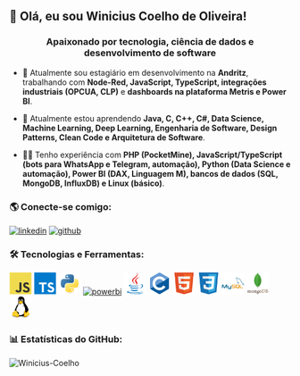 ## 👋 Olá, eu sou Winicius Coelho de Oliveira!

<h3 align="center">Apaixonado por tecnologia, ciência de dados e desenvolvimento de software</h3>

- 🔭 Atualmente sou estagiário em desenvolvimento na **Andritz**, trabalhando com **Node-Red, JavaScript, TypeScript, integrações industriais (OPCUA, CLP)** e **dashboards na plataforma Metris e Power BI**.

- 🌱 Atualmente estou aprendendo **Java, C, C++, C#, Data Science, Machine Learning, Deep Learning, Engenharia de Software, Design Patterns, Clean Code e Arquitetura de Software**.

- 👨‍💻 Tenho experiência com **PHP (PocketMine), JavaScript/TypeScript (bots para WhatsApp e Telegram, automação), Python (Data Science e automação), Power BI (DAX, Linguagem M), bancos de dados (SQL, MongoDB, InfluxDB) e Linux (básico)**.


### 🌎 Conecte-se comigo:
<p align="left">
<a href="https://www.linkedin.com/in/winicius-coelho-de-oliveira" target="blank"><img align="center" src="https://raw.githubusercontent.com/rahuldkjain/github-profile-readme-generator/master/src/images/icons/Social/linked-in-alt.svg" alt="linkedin" height="30" width="40" /></a>
<a href="https://github.com/Winicius-Coelho" target="blank"><img align="center" src="https://raw.githubusercontent.com/rahuldkjain/github-profile-readme-generator/master/src/images/icons/Social/github.svg" alt="github" height="30" width="40" /></a>
</p>

### 🛠 Tecnologias e Ferramentas:
<p align="left">
<a href="https://developer.mozilla.org/en-US/docs/Web/JavaScript" target="_blank"><img src="https://raw.githubusercontent.com/devicons/devicon/master/icons/javascript/javascript-original.svg" alt="javascript" width="40" height="40"/></a>
<a href="https://www.typescriptlang.org/" target="_blank"><img src="https://raw.githubusercontent.com/devicons/devicon/master/icons/typescript/typescript-original.svg" alt="typescript" width="40" height="40"/></a>
<a href="https://www.python.org/" target="_blank"><img src="https://raw.githubusercontent.com/devicons/devicon/master/icons/python/python-original.svg" alt="python" width="40" height="40"/></a>
<a href="https://powerbi.microsoft.com/" target="_blank"><img src="https://www.svgrepo.com/show/353904/power-bi.svg" alt="powerbi" width="40" height="40"/></a>
<a href="https://www.oracle.com/java/" target="_blank"><img src="https://raw.githubusercontent.com/devicons/devicon/master/icons/java/java-original.svg" alt="java" width="40" height="40"/></a>
<a href="https://www.cprogramming.com/" target="_blank"><img src="https://raw.githubusercontent.com/devicons/devicon/master/icons/c/c-original.svg" alt="c" width="40" height="40"/></a>
<a href="https://www.w3.org/html/" target="_blank"><img src="https://raw.githubusercontent.com/devicons/devicon/master/icons/html5/html5-original.svg" alt="html5" width="40" height="40"/></a>
<a href="https://www.w3schools.com/css/" target="_blank"><img src="https://raw.githubusercontent.com/devicons/devicon/master/icons/css3/css3-original.svg" alt="css3" width="40" height="40"/></a>
<a href="https://www.mysql.com/" target="_blank"><img src="https://raw.githubusercontent.com/devicons/devicon/master/icons/mysql/mysql-original-wordmark.svg" alt="mysql" width="40" height="40"/></a>
<a href="https://www.mongodb.com/" target="_blank"><img src="https://raw.githubusercontent.com/devicons/devicon/master/icons/mongodb/mongodb-original-wordmark.svg" alt="mongodb" width="40" height="40"/></a>
<a href="https://www.linux.org/" target="_blank"><img src="https://raw.githubusercontent.com/devicons/devicon/master/icons/linux/linux-original.svg" alt="linux" width="40" height="40"/></a>
</p>

### 📊 Estatísticas do GitHub:
<p><img align="center" src="https://github-readme-stats.vercel.app/api/top-langs?username=Winicius-Coelho&show_icons=true&locale=en&layout=compact" alt="Winicius-Coelho" /></p>
